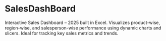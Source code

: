 # SalesDashBoard
Interactive Sales Dashboard – 2025 built in Excel. Visualizes product-wise, region-wise, and salesperson-wise performance using dynamic charts and slicers. Ideal for tracking key sales metrics and trends.
